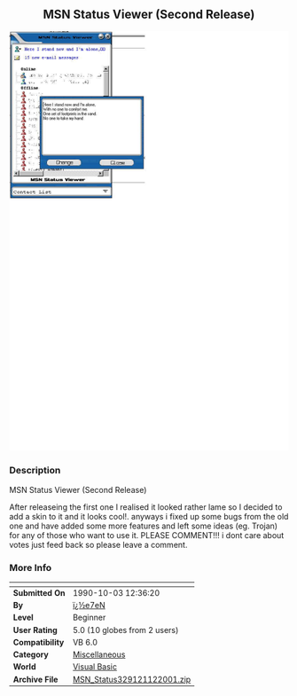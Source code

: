 ﻿<div align="center">

## MSN Status Viewer \(Second Release\)

<img src="PIC20011122159125607.jpg">
</div>

### Description

MSN Status Viewer (Second Release)<see screenshot>

After releaseing the first one I realised it looked rather lame so I decided to add a skin to it and it looks cool!. anyways i fixed up some bugs from the old one and have added some more features and left some ideas (eg. Trojan) for any of those who want to use it. PLEASE COMMENT!!! i dont care about votes just feed back so please leave a comment.
 
### More Info
 


<span>             |<span>
---                |---
**Submitted On**   |1990-10-03 12:36:20
**By**             |[ï¿½e7eN](https://github.com/Planet-Source-Code/PSCIndex/blob/master/ByAuthor/e7en.md)
**Level**          |Beginner
**User Rating**    |5.0 (10 globes from 2 users)
**Compatibility**  |VB 6\.0
**Category**       |[Miscellaneous](https://github.com/Planet-Source-Code/PSCIndex/blob/master/ByCategory/miscellaneous__1-1.md)
**World**          |[Visual Basic](https://github.com/Planet-Source-Code/PSCIndex/blob/master/ByWorld/visual-basic.md)
**Archive File**   |[MSN\_Status329121122001\.zip](https://github.com/Planet-Source-Code/e7en-msn-status-viewer-second-release__1-28602/archive/master.zip)








